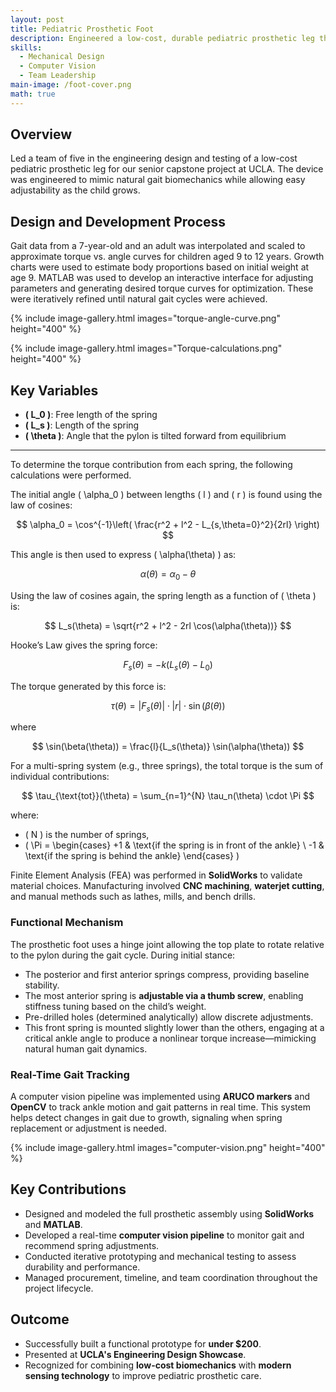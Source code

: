 ```yaml
---
layout: post
title: Pediatric Prosthetic Foot
description: Engineered a low-cost, durable pediatric prosthetic leg that adapts to growth, integrating mechanical design with real-time gait tracking.
skills:
  - Mechanical Design
  - Computer Vision
  - Team Leadership
main-image: /foot-cover.png
math: true
---
```


## Overview

Led a team of five in the engineering design and testing of a low-cost pediatric prosthetic leg for our senior capstone project at UCLA. The device was engineered to mimic natural gait biomechanics while allowing easy adjustability as the child grows.

## Design and Development Process

Gait data from a 7-year-old and an adult was interpolated and scaled to approximate torque vs. angle curves for children aged 9 to 12 years. Growth charts were used to estimate body proportions based on initial weight at age 9. MATLAB was used to develop an interactive interface for adjusting parameters and generating desired torque curves for optimization. These were iteratively refined until natural gait cycles were achieved.

{% include image-gallery.html images="torque-angle-curve.png" height="400" %}

{% include image-gallery.html images="Torque-calculations.png" height="400" %}

## Key Variables

- **\( L_0 \)**: Free length of the spring  
- **\( L_s \)**: Length of the spring  
- **\( \theta \)**: Angle that the pylon is tilted forward from equilibrium

---

To determine the torque contribution from each spring, the following calculations were performed.

The initial angle \( \alpha_0 \) between lengths \( l \) and \( r \) is found using the law of cosines:

$$
\alpha_0 = \cos^{-1}\left( \frac{r^2 + l^2 - L_{s,\theta=0}^2}{2rl} \right)
$$

This angle is then used to express \( \alpha(\theta) \) as:

$$
\alpha(\theta) = \alpha_0 - \theta
$$

Using the law of cosines again, the spring length as a function of \( \theta \) is:

$$
L_s(\theta) = \sqrt{r^2 + l^2 - 2rl \cos(\alpha(\theta))}
$$

Hooke’s Law gives the spring force:

$$
F_s(\theta) = -k\left(L_s(\theta) - L_0\right)
$$

The torque generated by this force is:

$$
\tau(\theta) = \lvert F_s(\theta) \rvert \cdot \lvert r \rvert \cdot \sin(\beta(\theta))
$$

where

$$
\sin(\beta(\theta)) = \frac{l}{L_s(\theta)} \sin(\alpha(\theta))
$$

For a multi-spring system (e.g., three springs), the total torque is the sum of individual contributions:

$$
\tau_{\text{tot}}(\theta) = \sum_{n=1}^{N} \tau_n(\theta) \cdot \Pi
$$

where:  
- \( N \) is the number of springs,  
- \( \Pi =
  \begin{cases}
    +1 & \text{if the spring is in front of the ankle} \\
    -1 & \text{if the spring is behind the ankle}
  \end{cases}
\)

Finite Element Analysis (FEA) was performed in **SolidWorks** to validate material choices. Manufacturing involved **CNC machining**, **waterjet cutting**, and manual methods such as lathes, mills, and bench drills.

### Functional Mechanism

The prosthetic foot uses a hinge joint allowing the top plate to rotate relative to the pylon during the gait cycle. During initial stance:
- The posterior and first anterior springs compress, providing baseline stability.
- The most anterior spring is **adjustable via a thumb screw**, enabling stiffness tuning based on the child’s weight.
- Pre-drilled holes (determined analytically) allow discrete adjustments.
- This front spring is mounted slightly lower than the others, engaging at a critical ankle angle to produce a nonlinear torque increase—mimicking natural human gait dynamics.

### Real-Time Gait Tracking

A computer vision pipeline was implemented using **ARUCO markers** and **OpenCV** to track ankle motion and gait patterns in real time. This system helps detect changes in gait due to growth, signaling when spring replacement or adjustment is needed.

{% include image-gallery.html images="computer-vision.png" height="400" %}

## Key Contributions

- Designed and modeled the full prosthetic assembly using **SolidWorks** and **MATLAB**.
- Developed a real-time **computer vision pipeline** to monitor gait and recommend spring adjustments.
- Conducted iterative prototyping and mechanical testing to assess durability and performance.
- Managed procurement, timeline, and team coordination throughout the project lifecycle.

## Outcome

- Successfully built a functional prototype for **under $200**.
- Presented at **UCLA's Engineering Design Showcase**.
- Recognized for combining **low-cost biomechanics** with **modern sensing technology** to improve pediatric prosthetic care.
